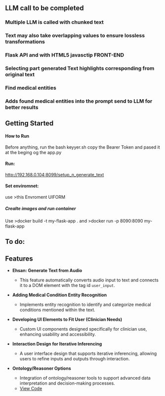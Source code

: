 ## LLM call to be completed

### Multiple LLM is called with chunked text 
### Text may also take overlapping values to ensure lossless transformations
### Flask API and with HTML5 javasctip FRONT-END
### Selecting part generated Text highlights corresponding from original text
### Find medical entities
### Adds found medical entities into the prompt send to LLM for better results



## Getting Started

#### How to Run


Before anything, run the bash keyyer.sh copy the Bearer Token and pased it at the beging og the app.py 


#### Run:
http://192.168.0.104:8099/setup_n_generate_text

#### Set enviromnet:
use >this Envroment UIFORM



##### Crealte images and run  container
Use >docker build -t my-flask-app .
and >docker run -p 8090:8090 my-flask-app

## To do:


## Features

- **Ehsan: Generate Text from Audio**
  - This feature automatically converts audio input to text and connects it to a DOM element with the tag id `user_input`.

- **Adding Medical Condition Entity Recognition**
  - Implements entity recognition to identify and categorize medical conditions mentioned within the text.

- **Developing UI Elements to Fit User (Clinician Needs)**
  - Custom UI components designed specifically for clinician use, enhancing usability and accessibility.

- **Interaction Design for Iterative Inferencing**
  - A user interface design that supports iterative inferencing, allowing users to refine inputs and outputs through interaction.

- **Ontology/Reasoner Options**
  - Integration of ontology/reasoner tools to support advanced data interpretation and decision-making processes.
  - [View Code](./path/to/ontology/reasoner/code)





